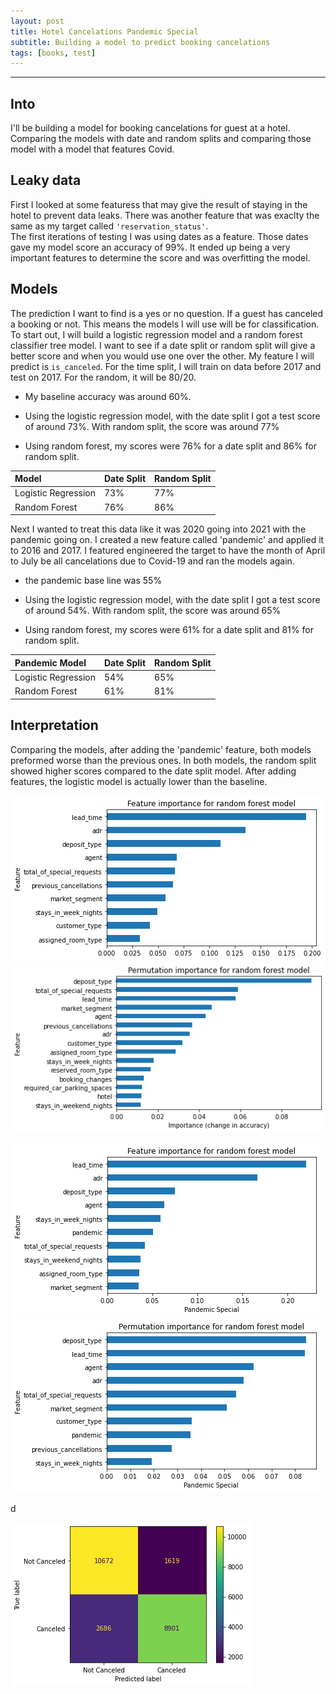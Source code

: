```yaml
---
layout: post
title: Hotel Cancelations Pandemic Special 
subtitle: Building a model to predict booking cancelations
tags: [books, test]
---
```

---

## Into

I'll be building a model for booking cancelations for guest at a hotel. Comparing the models with date and random splits and comparing those model with a model that features Covid. 

## Leaky data

First I looked at some featuress that may give the result of staying in the hotel to prevent data leaks.
There was another feature that was exaclty the same as my target called `'reservation_status'`.  
The first iterations of testing I was using dates as a feature. Those dates gave my model score an accuracy of 99%. It ended up being a very important features to determine the score and was overfitting the model. 

## Models

The prediction I want to find is a yes or no question. If a guest has canceled a booking or not. This means the models I will use will be for classification.
To start out, I will build a logistic regression model and a random forest classifier tree model. I want to see if a date split or random split will give a better score and when you would use one over the other. My feature I will predict is `is_canceled`. For the time split, I will train on data before 2017 and test on 2017. For the random, it will be 80/20.

- My baseline accuracy was around 60%. 

- Using the logistic regression model, with the date split I got a test score of around 73%. With random split, the score was around 77%

- Using random forest, my scores were 76% for a date split and 86% for random split. 

| Model | Date Split | Random Split |
| :------ |:--- |:---|
| Logistic Regression | 73% | 77% |
| Random Forest | 76% | 86% |

Next I wanted to treat this data like it was 2020 going into 2021 with the pandemic going on. I created a new feature called 'pandemic' and applied it to 2016 and 2017. I featured engineered the target to have the month of April to July be all cancelations due to Covid-19 and ran the models again.

- the pandemic base line was 55%

- Using the logistic regression model, with the date split I got a test score of around 54%. With random split, the score was around 65%

- Using random forest, my scores were 61% for a date split and 81% for random split. 

| Pandemic Model | Date Split | Random Split |
| :------ |:--- |:---|
| Logistic Regression | 54% | 65% |
| Random Forest | 61% | 81% |


## Interpretation 

Comparing the models, after adding the 'pandemic' feature, both models preformed worse than the previous ones. In both models, the random split showed higher scores compared to the date split model. After adding features, the logistic model is actually lower than the baseline. 

![Feature Importance](https://raw.githubusercontent.com/rassamyjs/rassamyjs-dashboard.io/master/assets/img/fi_rfm.png)
![Permutation Importance](https://raw.githubusercontent.com/rassamyjs/rassamyjs-dashboard.io/master/assets/img/pi_rfm.png)



![Feature Importance](https://raw.githubusercontent.com/rassamyjs/rassamyjs-dashboard.io/master/assets/img/fi_pandemic.png)
![Permutation Importance](https://raw.githubusercontent.com/rassamyjs/rassamyjs-dashboard.io/master/assets/img/pi_pandemic.png)

d

![Confusion Matrix](https://raw.githubusercontent.com/rassamyjs/rassamyjs-dashboard.io/master/assets/img/confusion_matrix.png)
